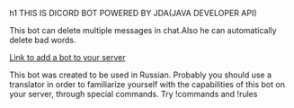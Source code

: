 h1 THIS IS DICORD BOT POWERED BY JDA(JAVA DEVELOPER API)

This bot can delete multiple messages in chat.Also he can automatically delete bad words.

[Link to add a bot to your server](https://discord.com/api/oauth2/authorize?client_id=826809479441940520&permissions=8&scope=bot)

This bot was created to be used in Russian. Probably you should use a translator in order to familiarize yourself with the capabilities of this bot on your server, through special commands.
Try !commands and !rules